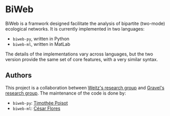 # BiWeb

BiWeb is a framwork designed facilitate the analysis of bipartite (two-mode) ecological networks. It is currently implemented in two languages:

* `biweb-py`, written in Python
* `biweb-ml`, written in MatLab

The details of the implementations vary across languages, but the  two version provide the same set of core features, with a very similar syntax.

## Authors

This project is a collaboration between [Weitz's research group](http://ecotheory.biology.gatech.edu) and [Gravel's research group](http://chaire-eec.uqar.qc.ca/dom-fr.php). The maintenance of the code is
done by:

* `biweb-py`: [Timothée Poisot](http://timotheepoisot.fr/)
* `biweb-ml`: [César Flores](mailto:cesar.flores@gatech.edu)

